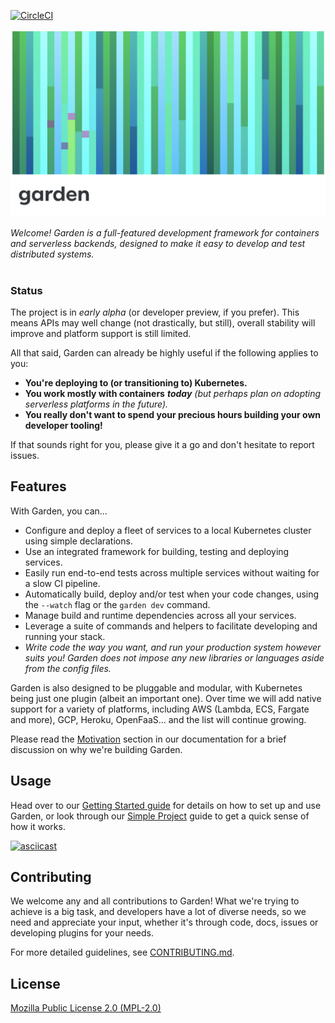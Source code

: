 [![CircleCI](https://circleci.com/gh/garden-io/garden/tree/master.svg?style=svg&circle-token=ac1ec9984d093f91e594e5a0a03b34cec2c2a093)](https://circleci.com/gh/garden-io/garden/tree/master)


![](docs/garden-banner-logotype-left-2.png)

*Welcome! Garden is a full-featured development framework for containers and serverless backends, designed to make
it easy to develop and test distributed systems.*
<br><br>

### Status

The project is in _early alpha_ (or developer preview, if you prefer). This means APIs may well change (not drastically,
but still), overall stability will improve and platform support is still limited.

All that said, Garden can already be highly useful if the following applies to you:

* **You're deploying to (or transitioning to) Kubernetes.**
* **You work mostly with containers** _**today**_ _\(but perhaps plan on adopting serverless platforms in the future\)._
* **You really don't want to spend your precious hours building your own developer tooling!**

If that sounds right for you, please give it a go and don't hesitate to report issues.


## Features

With Garden, you can...

* Configure and deploy a fleet of services to a local Kubernetes cluster using simple declarations.
* Use an integrated framework for building, testing and deploying services.
* Easily run end-to-end tests across multiple services without waiting for a slow CI pipeline.
* Automatically build, deploy and/or test when your code changes, using the `--watch` flag or the `garden dev` command.
* Manage build and runtime dependencies across all your services.
* Leverage a suite of commands and helpers to facilitate developing and running your stack.
* _Write code the way you want, and run your production system however suits you! Garden does not impose any new libraries or languages aside from the config files._

Garden is also designed to be pluggable and modular, with Kubernetes being just one plugin (albeit an important one).
Over time we will add native support for a variety of platforms, including AWS (Lambda, ECS, Fargate and more),
GCP, Heroku, OpenFaaS... and the list will continue growing.

Please read the [Motivation](https://docs.garden.io/introduction/motivation) section in our documentation
for a brief discussion on why we're building Garden.


## Usage

Head over to our [Getting Started guide](https://docs.garden.io/introduction/getting-started) for details
on how to set up and use Garden, or look through our [Simple Project](https://docs.garden.io/examples/simple-project)
guide to get a quick sense of how it works.

[![asciicast](https://asciinema.org/a/SKI7qe7DFVVHxvoaIVrLPb6Es.png)](https://asciinema.org/a/SKI7qe7DFVVHxvoaIVrLPb6Es?speed=2)

## Contributing

We welcome any and all contributions to Garden! What we're trying to achieve is a big task, and
developers have a lot of diverse needs, so we need and appreciate your input, whether it's through
code, docs, issues or developing plugins for your needs.

For more detailed guidelines, see [CONTRIBUTING.md](CONTRIBUTING.md).


## License

[Mozilla Public License 2.0 (MPL-2.0)](LICENSE.md)

